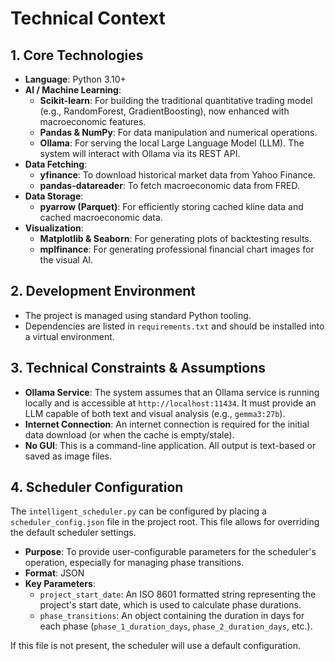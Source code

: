 # Technical Context

## 1. Core Technologies
- **Language**: Python 3.10+
- **AI / Machine Learning**:
    - **Scikit-learn**: For building the traditional quantitative trading model (e.g., RandomForest, GradientBoosting), now enhanced with macroeconomic features.
    - **Pandas & NumPy**: For data manipulation and numerical operations.
    - **Ollama**: For serving the local Large Language Model (LLM). The system will interact with Ollama via its REST API.
- **Data Fetching**:
    - **yfinance**: To download historical market data from Yahoo Finance.
    - **pandas-datareader**: To fetch macroeconomic data from FRED.
- **Data Storage**:
    - **pyarrow (Parquet)**: For efficiently storing cached kline data and cached macroeconomic data.
- **Visualization**:
    - **Matplotlib & Seaborn**: For generating plots of backtesting results.
    - **mplfinance**: For generating professional financial chart images for the visual AI.

## 2. Development Environment
- The project is managed using standard Python tooling.
- Dependencies are listed in `requirements.txt` and should be installed into a virtual environment.

## 3. Technical Constraints & Assumptions
- **Ollama Service**: The system assumes that an Ollama service is running locally and is accessible at `http://localhost:11434`. It must provide an LLM capable of both text and visual analysis (e.g., `gemma3:27b`).
- **Internet Connection**: An internet connection is required for the initial data download (or when the cache is empty/stale).
- **No GUI**: This is a command-line application. All output is text-based or saved as image files.

## 4. Scheduler Configuration
The `intelligent_scheduler.py` can be configured by placing a `scheduler_config.json` file in the project root. This file allows for overriding the default scheduler settings.

- **Purpose**: To provide user-configurable parameters for the scheduler's operation, especially for managing phase transitions.
- **Format**: JSON
- **Key Parameters**:
    - `project_start_date`: An ISO 8601 formatted string representing the project's start date, which is used to calculate phase durations.
    - `phase_transitions`: An object containing the duration in days for each phase (`phase_1_duration_days`, `phase_2_duration_days`, etc.).

If this file is not present, the scheduler will use a default configuration.
